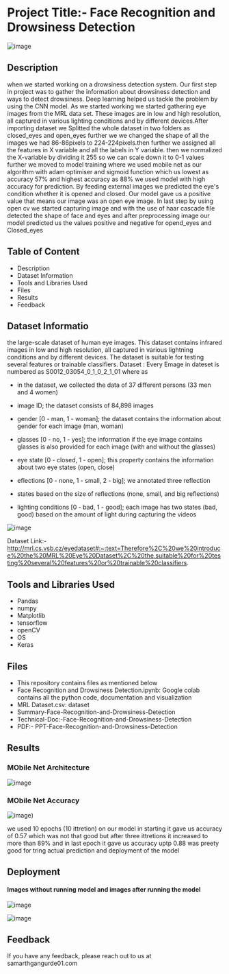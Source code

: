 
# Project Title:- Face Recognition and Drowsiness Detection
![image](https://user-images.githubusercontent.com/93859458/165930218-bd539816-332a-41e2-840b-d8f4bd3f59b3.png)
## Description
 when we started working on a drowsiness detection system. Our first step in project was to gather the information about drowsiness detection and ways to detect drowsiness. Deep learning helped us tackle the problem by using the CNN model. As we started working we started gathering eye images from the MRL data set. These images are in low and high resolution, all captured in various lighting conditions and by different devices.After importing dataset we Splitted the whole dataset in two folders as closed_eyes and open_eyes further we we changed the shape of all the images we had 86-86pixels to 224-224pixels.then further we assigned all the features in X variable and all the labels in Y variable. then we normalized the X-variable by dividing it 255 so we can scale down it to 0-1 values further we moved to model training where we used mobile net as our algorithm with adam optimiser and sigmoid function which us lowest as accuracy 57% and highest accuracy as 88% we used model with high accuracy for prediction. By feeding external images we predicted the eye's condition whether it is opened and closed. Our model gave us a positive value that means our image was an open eye image. In last step by using open cv we started capturing image and with the use of haar cascade file detected the shape of face and eyes and after preprocessing image our model predicted us the values positive and negative for opend_eyes and Closed_eyes


## Table of Content
* Description
* Dataset Information
* Tools and Libraries Used
* Files
* Results
* Feedback


## Dataset Informatio
the large-scale dataset of human eye images. This dataset contains infrared images in low and high resolution, all captured in various lightning conditions and by different devices. The dataset is suitable for testing several features or trainable classifiers.
Dataset :
Every Emage in dateset is numbered as S0012_03054_0_1_0_2_1_01 where as

* in the dataset, we collected the data of 37 different persons (33 men and 4 women)

* image ID; the dataset consists of 84,898 images

* gender [0 - man, 1 - woman]; the dataset contains the information about gender for each image (man, woman)

* glasses [0 - no, 1 - yes]; the information if the eye image contains glasses is also provided for each image (with and without the glasses)

* eye state [0 - closed, 1 - open]; this property contains the information about two eye states (open, close)

* eflections [0 - none, 1 - small, 2 - big]; we annotated three reflection

* states based on the size of reflections (none, small, and big reflections)

* lighting conditions [0 - bad, 1 - good]; each image has two states (bad, good) based on the amount of light during capturing the videos

![image](https://user-images.githubusercontent.com/93859458/165928503-b58bb074-d80e-40db-8f49-482fd11bb4db.png)

Dataset Link:-http://mrl.cs.vsb.cz/eyedataset#:~:text=Therefore%2C%20we%20introduce%20the%20MRL%20Eye%20Dataset%2C%20the,suitable%20for%20testing%20several%20features%20or%20trainable%20classifiers.



## Tools and Libraries Used
* Pandas
* numpy
* Matplotlib
* tensorflow 
* openCV
* OS
* Keras



## Files
* This repository contains files as mentioned below
* Face Recognition and Drowsiness Detection.ipynb: Google colab contains all the python code, documentation and visualization
* MRL Dataset.csv: dataset 
* Summary-Face-Recognition-and-Drowsiness-Detection
* Technical-Doc:-Face-Recognition-and-Drowsiness-Detection
* PDF:- PPT-Face-Recognition-and-Drowsiness-Detection



## Results
### MObile Net Architecture
![image](https://user-images.githubusercontent.com/93859458/165934441-38968da3-6af9-44c7-a48e-8a41f06df330.png)
### MObile Net Accuracy
![image](https://user-images.githubusercontent.com/93859458/165929007-1f732111-a153-453f-bb21-d47469693d3f.png))

we used 10 epochs (10 ittretion) on our model in starting it gave us accuracy of 0.57 which was not that good but after three ittretions it increased to more than 89% and in last epoch it gave us accuracy uptp 0.88 was preety good for tring actual prediction and deployment of the model

## Deployment
#### Images without running model and images after running the model
![image](https://user-images.githubusercontent.com/93859458/165930864-e19552a8-6d15-4ecc-8b88-c4986d7f57d7.png)

![image](https://user-images.githubusercontent.com/93859458/165931038-a3794a2d-9143-4c44-9ff9-57b44594fb9d.png)


## Feedback

If you have any feedback, please reach out to us at samarthgangurde01.com

